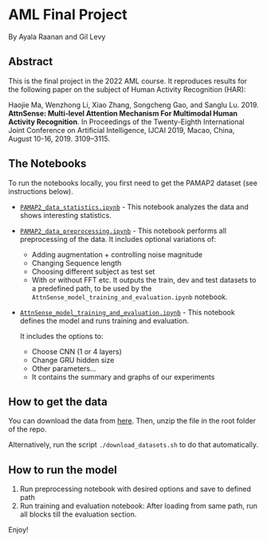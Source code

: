 # AML Final Project
By Ayala Raanan and Gil Levy

## Abstract

This is the final project in the 2022 AML course.
It reproduces results for the following paper on the subject of Human Activity Recognition (HAR):

Haojie Ma, Wenzhong Li, Xiao Zhang, Songcheng Gao, and Sanglu Lu. 2019. **AttnSense: Multi-level Attention Mechanism For Multimodal Human Activity Recognition**. In Proceedings of the Twenty-Eighth International Joint Conference on Artificial Intelligence, IJCAI 2019, Macao, China, August 10-16, 2019. 3109–3115.


## The Notebooks

To run the notebooks locally, you first need to get the PAMAP2 dataset (see instructions below).

- [`PAMAP2_data_statistics.ipynb`](PAMAP2_data_statistics.ipynb) - This notebook analyzes the data and shows interesting statistics.
- [`PAMAP2_data_preprocessing.ipynb`](PAMAP2_data_preprocessing.ipynb) - This notebook performs all preprocessing of the data. It includes optional variations of:
   - Adding augmentation + controlling noise magnitude
   - Changing Sequence length
   - Choosing different subject as test set
   - With or without FFT
   etc.
  It outputs the train, dev and test datasets to a predefined path, to be used by the `AttnSense_model_training_and_evaluation.ipynb` notebook.

- [`AttnSense_model_training_and_evaluation.ipynb`](AttnSense_model_training_and_evaluation.ipynb) - This notebook defines the model and runs training and evaluation.

    It includes the options to:
    - Choose CNN (1 or 4 layers)
    - Change GRU hidden size
    - Other parameters...
    - It contains the summary and graphs of our experiments

## How to get the data

You can download the data from [here](http://archive.ics.uci.edu/ml/machine-learning-databases/00231/PAMAP2_Dataset.zip). Then, unzip the file in the root folder of the repo.

Alternatively, run the script `./download_datasets.sh` to do that automatically.

## How to run the model

1. Run preprocessing notebook with desired options and save to defined path
2. Run training and evaluation notebook: After loading from same path, run all blocks till the evaluation section.

Enjoy!
